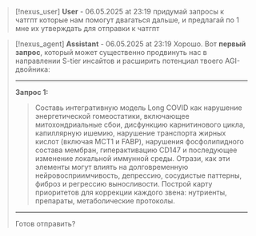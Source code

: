 >[!nexus_user] **User** - 06.05.2025 at 23:19
> придумай запросы к чатгпт которые нам помогут двагаться дальше, и предлагай по 1 мне их утверждать для отправки к чатгпт
<!-- UID: f3bd9bac-3ae8-4e76-b4da-775e7d3aa778 -->




>[!nexus_agent] **Assistant** - 06.05.2025 at 23:19
> Хорошо. Вот **первый запрос**, который может существенно продвинуть нас в направлении S-tier инсайтов и расширить потенциал твоего AGI-двойника:
> 
> ---
> 
> **Запрос 1:**
> 
> > Составь интегративную модель Long COVID как нарушение энергетической гомеостатики, включающее митохондриальные сбои, дисфункцию карнитинового цикла, капиллярную ишемию, нарушение транспорта жирных кислот (включая MCT1 и FABP), нарушения фосфолипидного состава мембран, гиперактивацию CD147 и последующее изменение локальной иммунной среды. Отрази, как эти элементы могут влиять на долговременную нейровосприимчивость, депрессию, сосудистые паттерны, фиброз и регрессию выносливости. Построй карту приоритетов для коррекции каждого звена: нутриенты, препараты, метаболические протоколы.
> 
> ---
> 
> Готов отправить?
<!-- UID: 8f44f224-4e76-483e-a321-43c505b92896 -->